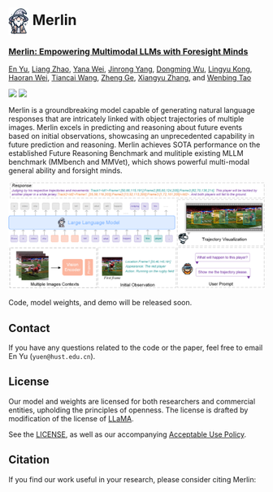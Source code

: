 # <img src="assets/merlin_logo.png" style="width: 8.0%" align=center> Merlin

<h3><a href="">Merlin: Empowering Multimodal LLMs with Foresight Minds</a></h3>

[En Yu](https://scholar.google.com.hk/citations?user=rWCQMNgAAAAJ&hl=zh-CN), [Liang Zhao](), [Yana Wei](), [Jinrong Yang](https://yancie-yjr.github.io/), [Dongming Wu](), [Lingyu Kong](), [Haoran Wei](https://scholar.google.com/citations?user=J4naK0MAAAAJ&hl=en), [Tiancai Wang](), [Zheng Ge](https://joker316701882.github.io/), [Xiangyu Zhang](https://scholar.google.com/citations?user=yuB-cfoAAAAJ&hl=en), and [Wenbing Tao]()
	
<a href="https://ahnsun.github.io/merlin/"><img src="https://img.shields.io/badge/Project-Page-Green"></a>
<a href=""><img src="https://img.shields.io/badge/Paper-PDF-orange"></a> 

Merlin is a groundbreaking model capable of generating natural language responses that are intricately linked with object trajectories of multiple images. Merlin excels in predicting and reasoning about future events based on initial observations, showcasing an unprecedented capability in future prediction and reasoning. Merlin achieves SOTA performance on the established Future Reasoning Benchmark and mulitiple existing MLLM benchmark (MMbench and MMVet), which shows powerful multi-modal general ability and forsight minds.


![](assets/merlin.png)

Code, model weights, and demo will be released soon.


## Contact
If you have any questions related to the code or the paper, feel free to email En Yu (`yuen@hust.edu.cn`).

## License
Our model and weights are licensed for both researchers and commercial entities, upholding the principles of openness. The license is drafted by modification of the license of [LLaMA](https://github.com/facebookresearch/llama).

See the [LICENSE](./LICENSE), as well as our accompanying [Acceptable Use Policy](./USE_POLICY.md).

## Citation

If you find our work useful in your research, please consider citing Merlin: